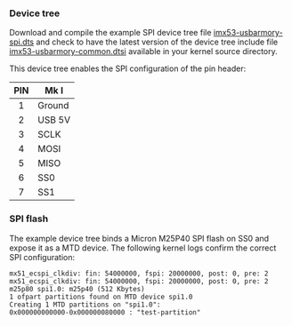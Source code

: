 ### Device tree

Download and compile the example SPI device tree file [imx53-usbarmory-spi.dts](https://raw.githubusercontent.com/inversepath/usbarmory/master/software/kernel_conf/imx53-usbarmory-spi.dts)
and check to have the latest version of the device tree include file [imx53-usbarmory-common.dtsi](https://raw.githubusercontent.com/inversepath/usbarmory/master/software/kernel_conf/imx53-usbarmory-common.dtsi)
available in your kernel source directory.

This device tree enables the SPI configuration of the pin header:

| PIN | Mk I         |
|:---:|--------------|
|  1  | Ground       |
|  2  | USB 5V       |
|  3  | SCLK         |
|  4  | MOSI         |
|  5  | MISO         |
|  6  | SS0          |
|  7  | SS1          |


### SPI flash

The example device tree binds a Micron M25P40 SPI flash on SS0 and expose it as
a MTD device. The following kernel logs confirm the correct SPI configuration:

```
mx51_ecspi_clkdiv: fin: 54000000, fspi: 20000000, post: 0, pre: 2
mx51_ecspi_clkdiv: fin: 54000000, fspi: 20000000, post: 0, pre: 2
m25p80 spi1.0: m25p40 (512 Kbytes)
1 ofpart partitions found on MTD device spi1.0
Creating 1 MTD partitions on "spi1.0":
0x000000000000-0x000000080000 : "test-partition"
```
